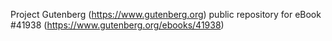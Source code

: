 Project Gutenberg (https://www.gutenberg.org) public repository for eBook #41938 (https://www.gutenberg.org/ebooks/41938)
